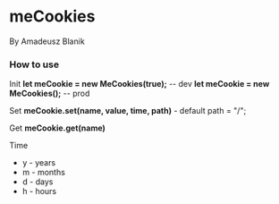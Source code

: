 # meCookies
By Amadeusz Blanik

### How to use
Init
**let meCookie = new MeCookies(true);** -- dev
**let meCookie = new MeCookies();** -- prod

Set
**meCookie.set(name, value, time, path)** - default path = "/";

Get
**meCookie.get(name)**

Time
* y - years
* m - months
* d - days
* h - hours